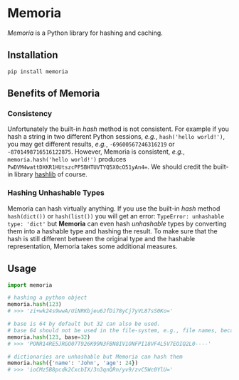 # Memoria

*Memoria* is a Python library for hashing and caching.

## Installation
```shell
pip install memoria
```

## Benefits of Memoria

### Consistency
Unfortunately the built-in *hash* method is not consistent. 
For example if you hash a string in two different Python sessions, 
*e.g.*, `hash('hello world!')`, you may get different results, *e.g.*, `-69600567246316219` or 
`-8701498716516122875`. However, Memoria is consistent, *e.g.*, 
`memoria.hash('hello world!')` produces `PwDVM4wattDXKR1HUtszcPP5BHTUVTYQ5X0cO51yAn4=`. 
We should credit the built-in library [hashlib](https://docs.python.org/3/library/hashlib.html) of course.

### Hashing Unhashable Types
Memoria can hash virtually anything. If you use the built-in
*hash* method `hash(dict())` or `hash(list())` you will get an error:
`TypeError: unhashable type: 'dict'` but **Memoria** can even hash
*unhashable* types by converting them into a hashable type and 
hashing the result. To make sure that the hash is still different between
the original type and the hashable representation, Memoria takes some
additional measures.



## Usage


```python
import memoria

# hashing a python object
memoria.hash(123)
# >>> 'zi+wk24s9wwA/UiNRKbjeu6JfDi78yCj7yVL87sS0Ko='

# base is 64 by default but 32 can also be used. 
# base 64 should not be used in the file-system, e.g., file names, because it has inadmissible characters.
memoria.hash(123, base=32)
# >>> 'PONR14RE5JRGO07T926K99N3FBN8IV1ONFPI18VF4L5V7EOIQ2L0----'

# dictionaries are unhashable but Memoria can hash them
memoria.hash({'name': 'John', 'age': 24})
# >>> 'ioCMz5B8pcdk2CxcbIX/3n3qnQRn/yv9/zvC5Wc0YlU='
```
